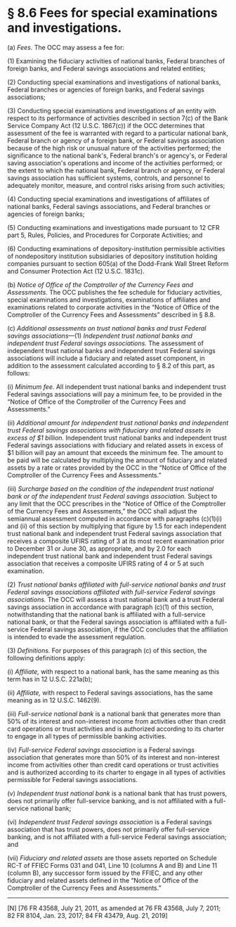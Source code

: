 # § 8.6   Fees for special examinations and investigations.

(a) *Fees.* The OCC may assess a fee for:


(1) Examining the fiduciary activities of national banks, Federal branches of foreign banks, and Federal savings associations and related entities;


(2) Conducting special examinations and investigations of national banks, Federal branches or agencies of foreign banks, and Federal savings associations;


(3) Conducting special examinations and investigations of an entity with respect to its performance of activities described in section 7(c) of the Bank Service Company Act (12 U.S.C. 1867(c)) if the OCC determines that assessment of the fee is warranted with regard to a particular national bank, Federal branch or agency of a foreign bank, or Federal savings association because of the high risk or unusual nature of the activities performed; the significance to the national bank's, Federal branch's or agency's, or Federal saving association's operations and income of the activities performed; or the extent to which the national bank, Federal branch or agency, or Federal savings association has sufficient systems, controls, and personnel to adequately monitor, measure, and control risks arising from such activities;


(4) Conducting special examinations and investigations of affiliates of national banks, Federal savings associations, and Federal branches or agencies of foreign banks;


(5) Conducting examinations and investigations made pursuant to 12 CFR part 5, Rules, Policies, and Procedures for Corporate Activities; and


(6) Conducting examinations of depository-institution permissible activities of nondepository institution subsidiaries of depository institution holding companies pursuant to section 605(a) of the Dodd-Frank Wall Street Reform and Consumer Protection Act (12 U.S.C. 1831c).


(b) *Notice of Office of the Comptroller of the Currency Fees and Assessments.* The OCC publishes the fee schedule for fiduciary activities, special examinations and investigations, examinations of affiliates and examinations related to corporate activities in the “Notice of Office of the Comptroller of the Currency Fees and Assessments” described in § 8.8.


(c) *Additional assessments on trust national banks and trust Federal savings associations*—(1) *Independent trust national banks and independent trust Federal savings associations.* The assessment of independent trust national banks and independent trust Federal savings associations will include a fiduciary and related asset component, in addition to the assessment calculated according to § 8.2 of this part, as follows:


(i) *Minimum fee.* All independent trust national banks and independent trust Federal savings associations will pay a minimum fee, to be provided in the “Notice of Office of the Comptroller of the Currency Fees and Assessments.”


(ii) *Additional amount for independent trust national banks and independent trust Federal savings associations with fiduciary and related assets in excess of $1 billion.* Independent trust national banks and independent trust Federal savings associations with fiduciary and related assets in excess of $1 billion will pay an amount that exceeds the minimum fee. The amount to be paid will be calculated by multiplying the amount of fiduciary and related assets by a rate or rates provided by the OCC in the “Notice of Office of the Comptroller of the Currency Fees and Assessments.”


(iii) *Surcharge based on the condition of the independent trust national bank or of the independent trust Federal savings association.* Subject to any limit that the OCC prescribes in the “Notice of Office of the Comptroller of the Currency Fees and Assessments,” the OCC shall adjust the semiannual assessment computed in accordance with paragraphs (c)(1)(i) and (ii) of this section by multiplying that figure by 1.5 for each independent trust national bank and independent trust Federal savings association that receives a composite UFIRS rating of 3 at its most recent examination prior to December 31 or June 30, as appropriate, and by 2.0 for each independent trust national bank and independent trust Federal savings association that receives a composite UFIRS rating of 4 or 5 at such examination.


(2) *Trust national banks affiliated with full-service national banks and trust Federal savings associations affiliated with full-service Federal savings associations.* The OCC will assess a trust national bank and a trust Federal savings association in accordance with paragraph (c)(1) of this section, notwithstanding that the national bank is affiliated with a full-service national bank, or that the Federal savings association is affiliated with a full-service Federal savings association, if the OCC concludes that the affiliation is intended to evade the assessment regulation.


(3) *Definitions.* For purposes of this paragraph (c) of this section, the following definitions apply:


(i) *Affiliate,* with respect to a national bank, has the same meaning as this term has in 12 U.S.C. 221a(b);


(ii) *Affiliate,* with respect to Federal savings associations, has the same meaning as in 12 U.S.C. 1462(9).


(iii) *Full-service national bank* is a national bank that generates more than 50% of its interest and non-interest income from activities other than credit card operations or trust activities and is authorized according to its charter to engage in all types of permissible banking activities.


(iv) *Full-service Federal savings association* is a Federal savings association that generates more than 50% of its interest and non-interest income from activities other than credit card operations or trust activities and is authorized according to its charter to engage in all types of activities permissible for Federal savings associations.


(v) *Independent trust national bank* is a national bank that has trust powers, does not primarily offer full-service banking, and is not affiliated with a full-service national bank;


(vi) *Independent trust Federal savings association* is a Federal savings association that has trust powers, does not primarily offer full-service banking, and is not affiliated with a full-service Federal savings association; and


(vii) *Fiduciary and related assets* are those assets reported on Schedule RC-T of FFIEC Forms 031 and 041, Line 10 (columns A and B) and Line 11 (column B), any successor form issued by the FFIEC, and any other fiduciary and related assets defined in the “Notice of Office of the Comptroller of the Currency Fees and Assessments.” 



---

[N] [76 FR 43568, July 21, 2011, as amended at 76 FR 43568, July 7, 2011; 82 FR 8104, Jan. 23, 2017; 84 FR 43479, Aug. 21, 2019]




